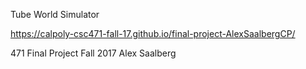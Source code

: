Tube World Simulator

https://calpoly-csc471-fall-17.github.io/final-project-AlexSaalbergCP/

471 Final Project
Fall 2017
Alex Saalberg
